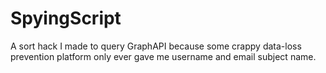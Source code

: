# SpyingScript
A sort hack I made to query GraphAPI because some crappy data-loss prevention platform only ever gave me username and email subject name.
